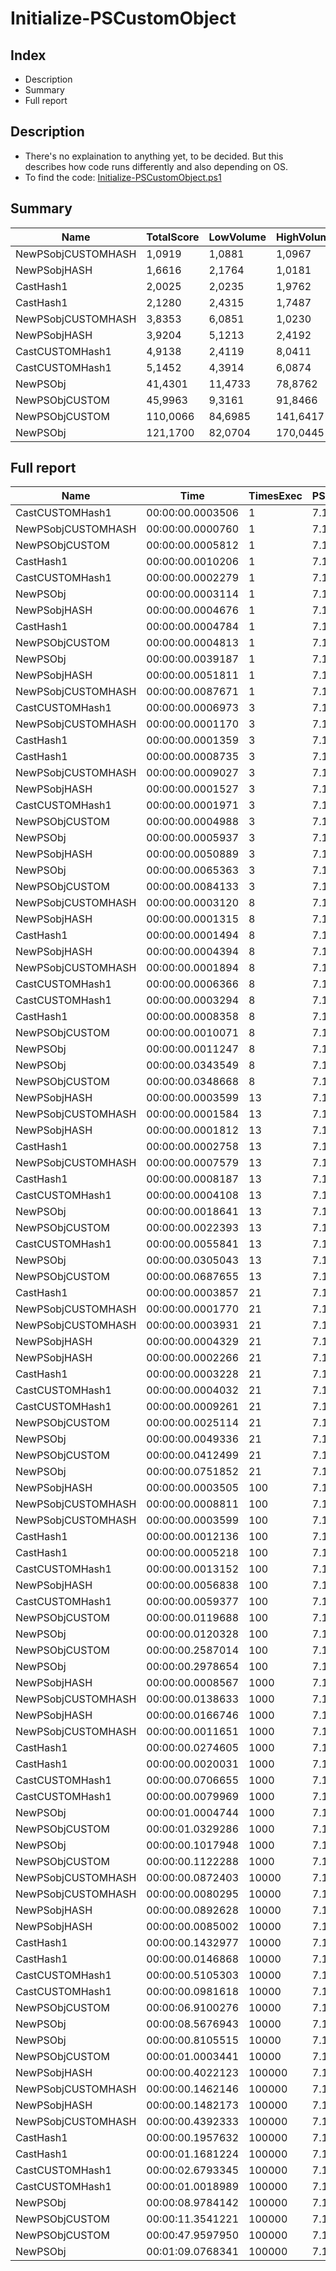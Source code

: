 # Initialize-PSCustomObject

## Index

- Description
- Summary
- Full report

## Description

- There's no explaination to anything yet, to be decided. But this describes how code runs differently and also depending on OS.
- To find the code: [Initialize-PSCustomObject.ps1](/PerformanceTests/Initialize-PSCustomObject.ps1 )

## Summary

|Name|TotalScore|LowVolume|HighVolume|Assert|OS|
|---|---|---|---|---|---|
|NewPSobjCUSTOMHASH|1,0919|1,0881|1,0967|False|Win|
|NewPSobjHASH|1,6616|2,1764|1,0181|False|Win|
|CastHash1|2,0025|2,0235|1,9762|True|Mac|
|CastHash1|2,1280|2,4315|1,7487|False|Win|
|NewPSobjCUSTOMHASH|3,8353|6,0851|1,0230|True|Mac|
|NewPSobjHASH|3,9204|5,1213|2,4192|True|Mac|
|CastCUSTOMHash1|4,9138|2,4119|8,0411|True|Win|
|CastCUSTOMHash1|5,1452|4,3914|6,0874|True|Mac|
|NewPSObj|41,4301|11,4733|78,8762|True|Win|
|NewPSObjCUSTOM|45,9963|9,3161|91,8466|True|Win|
|NewPSObjCUSTOM|110,0066|84,6985|141,6417|True|Mac|
|NewPSObj|121,1700|82,0704|170,0445|True|Mac|

## Full report

|Name|Time|TimesExec|PSVersion|CLR|WorkSet|Total|Assert|Max|Min|Samples|Score|OS|
|---|---|---|---|---|---|---|---|---|---|---|---|---|
|CastCUSTOMHash1|00:00:00.0003506|1|7.1.4|CoreCLR|4096|00:00:00.0024541|True|00:00:00.0016320|00:00:00.0000993|7|1|Mac|
|NewPSobjCUSTOMHASH|00:00:00.0000760|1|7.1.4|CoreCLR|0|00:00:00.0005319|False|00:00:00.0004360|00:00:00.0000151|7|1|Win|
|NewPSObjCUSTOM|00:00:00.0005812|1|7.1.4|CoreCLR|24576|00:00:00.0040684|True|00:00:00.0014246|00:00:00.0003580|7|1,6577296063890474|Mac|
|CastHash1|00:00:00.0010206|1|7.1.4|CoreCLR|434176|00:00:00.0071443|True|00:00:00.0066687|00:00:00.0000674|7|2,9110096976611524|Mac|
|CastCUSTOMHash1|00:00:00.0002279|1|7.1.4|CoreCLR|57344|00:00:00.0015956|True|00:00:00.0012986|00:00:00.0000388|7|2,998684210526316|Win|
|NewPSObj|00:00:00.0003114|1|7.1.4|CoreCLR|0|00:00:00.0021801|True|00:00:00.0011407|00:00:00.0001484|7|4,097368421052631|Win|
|NewPSobjHASH|00:00:00.0004676|1|7.1.4|CoreCLR|20480|00:00:00.0032734|False|00:00:00.0031109|00:00:00.0000191|7|6,152631578947369|Win|
|CastHash1|00:00:00.0004784|1|7.1.4|CoreCLR|8192|00:00:00.0033490|False|00:00:00.0031644|00:00:00.0000249|7|6,294736842105263|Win|
|NewPSObjCUSTOM|00:00:00.0004813|1|7.1.4|CoreCLR|262144|00:00:00.0033691|True|00:00:00.0024836|00:00:00.0001300|7|6,332894736842105|Win|
|NewPSObj|00:00:00.0039187|1|7.1.4|CoreCLR|229376|00:00:00.0274311|True|00:00:00.0231420|00:00:00.0005358|7|11,177124928693669|Mac|
|NewPSobjHASH|00:00:00.0051811|1|7.1.4|CoreCLR|118784|00:00:00.0362675|True|00:00:00.0358552|00:00:00.0000504|7|14,77780946948089|Mac|
|NewPSobjCUSTOMHASH|00:00:00.0087671|1|7.1.4|CoreCLR|28672|00:00:00.0613700|True|00:00:00.0608978|00:00:00.0000748|7|25,005989731888192|Mac|
|CastCUSTOMHash1|00:00:00.0006973|3|7.1.4|CoreCLR|0|00:00:00.0048810|True|00:00:00.0030956|00:00:00.0002362|7|1|Mac|
|NewPSobjCUSTOMHASH|00:00:00.0001170|3|7.1.4|CoreCLR|0|00:00:00.0008193|False|00:00:00.0005675|00:00:00.0000383|7|1|Win|
|CastHash1|00:00:00.0001359|3|7.1.4|CoreCLR|0|00:00:00.0009515|False|00:00:00.0006347|00:00:00.0000432|7|1,1615384615384616|Win|
|CastHash1|00:00:00.0008735|3|7.1.4|CoreCLR|24576|00:00:00.0061144|True|00:00:00.0050469|00:00:00.0001552|7|1,2526889430661121|Mac|
|NewPSobjCUSTOMHASH|00:00:00.0009027|3|7.1.4|CoreCLR|40960|00:00:00.0063187|True|00:00:00.0026582|00:00:00.0001640|7|1,294564749749032|Mac|
|NewPSobjHASH|00:00:00.0001527|3|7.1.4|CoreCLR|4096|00:00:00.0010690|False|00:00:00.0007716|00:00:00.0000446|7|1,3051282051282052|Win|
|CastCUSTOMHash1|00:00:00.0001971|3|7.1.4|CoreCLR|0|00:00:00.0013800|True|00:00:00.0008146|00:00:00.0000840|7|1,6846153846153846|Win|
|NewPSObjCUSTOM|00:00:00.0004988|3|7.1.4|CoreCLR|0|00:00:00.0034918|True|00:00:00.0012291|00:00:00.0003384|7|4,263247863247863|Win|
|NewPSObj|00:00:00.0005937|3|7.1.4|CoreCLR|0|00:00:00.0041557|True|00:00:00.0012513|00:00:00.0004231|7|5,074358974358974|Win|
|NewPSobjHASH|00:00:00.0050889|3|7.1.4|CoreCLR|28672|00:00:00.0356226|True|00:00:00.0346682|00:00:00.0001255|7|7,298006596873655|Mac|
|NewPSObj|00:00:00.0065363|3|7.1.4|CoreCLR|0|00:00:00.0457543|True|00:00:00.0366161|00:00:00.0011597|7|9,373727233615373|Mac|
|NewPSObjCUSTOM|00:00:00.0084133|3|7.1.4|CoreCLR|61440|00:00:00.0588929|True|00:00:00.0445617|00:00:00.0013664|7|12,065538505664707|Mac|
|NewPSobjCUSTOMHASH|00:00:00.0003120|8|7.1.4|CoreCLR|24576|00:00:00.0021843|True|00:00:00.0011171|00:00:00.0001466|7|1|Mac|
|NewPSobjHASH|00:00:00.0001315|8|7.1.4|CoreCLR|0|00:00:00.0009202|False|00:00:00.0006003|00:00:00.0000482|7|1|Win|
|CastHash1|00:00:00.0001494|8|7.1.4|CoreCLR|4096|00:00:00.0010455|False|00:00:00.0005710|00:00:00.0000695|7|1,1361216730038022|Win|
|NewPSobjHASH|00:00:00.0004394|8|7.1.4|CoreCLR|253952|00:00:00.0030756|True|00:00:00.0014350|00:00:00.0001793|7|1,4083333333333334|Mac|
|NewPSobjCUSTOMHASH|00:00:00.0001894|8|7.1.4|CoreCLR|40960|00:00:00.0013259|False|00:00:00.0008199|00:00:00.0000716|7|1,4403041825095058|Win|
|CastCUSTOMHash1|00:00:00.0006366|8|7.1.4|CoreCLR|0|00:00:00.0044559|True|00:00:00.0014749|00:00:00.0003890|7|2,0403846153846152|Mac|
|CastCUSTOMHash1|00:00:00.0003294|8|7.1.4|CoreCLR|8192|00:00:00.0023057|True|00:00:00.0010422|00:00:00.0001870|7|2,5049429657794677|Win|
|CastHash1|00:00:00.0008358|8|7.1.4|CoreCLR|847872|00:00:00.0058504|True|00:00:00.0047227|00:00:00.0001526|7|2,6788461538461537|Mac|
|NewPSObjCUSTOM|00:00:00.0010071|8|7.1.4|CoreCLR|4096|00:00:00.0070497|True|00:00:00.0016155|00:00:00.0008747|7|7,658555133079848|Win|
|NewPSObj|00:00:00.0011247|8|7.1.4|CoreCLR|8192|00:00:00.0078728|True|00:00:00.0018957|00:00:00.0008200|7|8,552851711026616|Win|
|NewPSObj|00:00:00.0343549|8|7.1.4|CoreCLR|671744|00:00:00.2404846|True|00:00:00.0680282|00:00:00.0023036|7|110,11185897435898|Mac|
|NewPSObjCUSTOM|00:00:00.0348668|8|7.1.4|CoreCLR|147456|00:00:00.2440675|True|00:00:00.1000155|00:00:00.0035868|7|111,75256410256411|Mac|
|NewPSobjHASH|00:00:00.0003599|13|7.1.4|CoreCLR|20480|00:00:00.0025196|True|00:00:00.0012138|00:00:00.0002026|7|1|Mac|
|NewPSobjCUSTOMHASH|00:00:00.0001584|13|7.1.4|CoreCLR|0|00:00:00.0011089|False|00:00:00.0006526|00:00:00.0000712|7|1|Win|
|NewPSobjHASH|00:00:00.0001812|13|7.1.4|CoreCLR|4096|00:00:00.0012683|False|00:00:00.0007981|00:00:00.0000716|7|1,143939393939394|Win|
|CastHash1|00:00:00.0002758|13|7.1.4|CoreCLR|0|00:00:00.0019305|False|00:00:00.0009528|00:00:00.0001543|7|1,7411616161616161|Win|
|NewPSobjCUSTOMHASH|00:00:00.0007579|13|7.1.4|CoreCLR|12288|00:00:00.0053050|True|00:00:00.0033844|00:00:00.0001019|7|2,105862739649903|Mac|
|CastHash1|00:00:00.0008187|13|7.1.4|CoreCLR|4096|00:00:00.0057311|True|00:00:00.0030100|00:00:00.0001049|7|2,2747985551542094|Mac|
|CastCUSTOMHash1|00:00:00.0004108|13|7.1.4|CoreCLR|4096|00:00:00.0028754|True|00:00:00.0010539|00:00:00.0002824|7|2,5934343434343434|Win|
|NewPSObj|00:00:00.0018641|13|7.1.4|CoreCLR|0|00:00:00.0130485|True|00:00:00.0024939|00:00:00.0015652|7|11,768308080808081|Win|
|NewPSObjCUSTOM|00:00:00.0022393|13|7.1.4|CoreCLR|0|00:00:00.0156753|True|00:00:00.0028942|00:00:00.0016348|7|14,13699494949495|Win|
|CastCUSTOMHash1|00:00:00.0055841|13|7.1.4|CoreCLR|8192|00:00:00.0390884|True|00:00:00.0339273|00:00:00.0004539|7|15,515698805223673|Mac|
|NewPSObj|00:00:00.0305043|13|7.1.4|CoreCLR|368640|00:00:00.2135299|True|00:00:00.0844375|00:00:00.0033295|7|84,75771047513199|Mac|
|NewPSObjCUSTOM|00:00:00.0687655|13|7.1.4|CoreCLR|61440|00:00:00.4813586|True|00:00:00.1802927|00:00:00.0059703|7|191,0683523200889|Mac|
|CastHash1|00:00:00.0003857|21|7.1.4|CoreCLR|0|00:00:00.0027000|True|00:00:00.0012560|00:00:00.0002192|7|1|Mac|
|NewPSobjCUSTOMHASH|00:00:00.0001770|21|7.1.4|CoreCLR|0|00:00:00.0012391|False|00:00:00.0006320|00:00:00.0000960|7|1|Win|
|NewPSobjCUSTOMHASH|00:00:00.0003931|21|7.1.4|CoreCLR|12288|00:00:00.0027514|True|00:00:00.0012935|00:00:00.0002242|7|1,0191858957739175|Mac|
|NewPSobjHASH|00:00:00.0004329|21|7.1.4|CoreCLR|0|00:00:00.0030300|True|00:00:00.0017970|00:00:00.0001032|7|1,1223749027741767|Mac|
|NewPSobjHASH|00:00:00.0002266|21|7.1.4|CoreCLR|0|00:00:00.0015864|False|00:00:00.0009135|00:00:00.0001018|7|1,280225988700565|Win|
|CastHash1|00:00:00.0003228|21|7.1.4|CoreCLR|4096|00:00:00.0022593|False|00:00:00.0013421|00:00:00.0001404|7|1,823728813559322|Win|
|CastCUSTOMHash1|00:00:00.0004032|21|7.1.4|CoreCLR|4096|00:00:00.0028221|True|00:00:00.0009849|00:00:00.0002568|7|2,2779661016949153|Win|
|CastCUSTOMHash1|00:00:00.0009261|21|7.1.4|CoreCLR|40960|00:00:00.0064827|True|00:00:00.0020973|00:00:00.0005766|7|2,401088929219601|Mac|
|NewPSObjCUSTOM|00:00:00.0025114|21|7.1.4|CoreCLR|0|00:00:00.0175796|True|00:00:00.0033805|00:00:00.0022659|7|14,188700564971752|Win|
|NewPSObj|00:00:00.0049336|21|7.1.4|CoreCLR|393216|00:00:00.0345349|True|00:00:00.0187983|00:00:00.0021887|7|27,873446327683617|Win|
|NewPSObjCUSTOM|00:00:00.0412499|21|7.1.4|CoreCLR|106496|00:00:00.2887495|True|00:00:00.1093060|00:00:00.0061504|7|106,94814622763806|Mac|
|NewPSObj|00:00:00.0751852|21|7.1.4|CoreCLR|-1597440|00:00:00.5262967|True|00:00:00.1795012|00:00:00.0070766|7|194,93181228934404|Mac|
|NewPSobjHASH|00:00:00.0003505|100|7.1.4|CoreCLR|0|00:00:00.0024537|False|00:00:00.0008823|00:00:00.0001009|7|1|Win|
|NewPSobjCUSTOMHASH|00:00:00.0008811|100|7.1.4|CoreCLR|16384|00:00:00.0061679|True|00:00:00.0023388|00:00:00.0002874|7|1|Mac|
|NewPSobjCUSTOMHASH|00:00:00.0003599|100|7.1.4|CoreCLR|135168|00:00:00.0025192|False|00:00:00.0008565|00:00:00.0001105|7|1,0268188302425107|Win|
|CastHash1|00:00:00.0012136|100|7.1.4|CoreCLR|20480|00:00:00.0084952|True|00:00:00.0054260|00:00:00.0003807|7|1,3773691975939166|Mac|
|CastHash1|00:00:00.0005218|100|7.1.4|CoreCLR|3158016|00:00:00.0036524|False|00:00:00.0010277|00:00:00.0004104|7|1,4887303851640514|Win|
|CastCUSTOMHash1|00:00:00.0013152|100|7.1.4|CoreCLR|2596864|00:00:00.0092064|True|00:00:00.0019256|00:00:00.0010878|7|3,7523537803138374|Win|
|NewPSobjHASH|00:00:00.0056838|100|7.1.4|CoreCLR|4505600|00:00:00.0397867|True|00:00:00.0306080|00:00:00.0003555|7|6,450800136193394|Mac|
|CastCUSTOMHash1|00:00:00.0059377|100|7.1.4|CoreCLR|49152|00:00:00.0415638|True|00:00:00.0287152|00:00:00.0014290|7|6,738962660310975|Mac|
|NewPSObjCUSTOM|00:00:00.0119688|100|7.1.4|CoreCLR|937984|00:00:00.0837816|True|00:00:00.0143309|00:00:00.0101330|7|34,147788873038515|Win|
|NewPSObj|00:00:00.0120328|100|7.1.4|CoreCLR|1757184|00:00:00.0842297|True|00:00:00.0207696|00:00:00.0095697|7|34,33038516405136|Win|
|NewPSObjCUSTOM|00:00:00.2587014|100|7.1.4|CoreCLR|65536|00:00:01.8109099|True|00:00:00.3560412|00:00:00.1245690|7|293,61184882533195|Mac|
|NewPSObj|00:00:00.2978654|100|7.1.4|CoreCLR|3993600|00:00:02.0850579|True|00:00:00.7970077|00:00:00.1562182|7|338,0608330495971|Mac|
|NewPSobjHASH|00:00:00.0008567|1000|7.1.4|CoreCLR|12288|00:00:00.0059966|False|00:00:00.0030001|00:00:00.0004801|7|1|Win|
|NewPSobjCUSTOMHASH|00:00:00.0138633|1000|7.1.4|CoreCLR|16384|00:00:00.0970433|True|00:00:00.0338334|00:00:00.0021076|7|1|Mac|
|NewPSobjHASH|00:00:00.0166746|1000|7.1.4|CoreCLR|241664|00:00:00.1167222|True|00:00:00.0553022|00:00:00.0020764|7|1,2027872151652204|Mac|
|NewPSobjCUSTOMHASH|00:00:00.0011651|1000|7.1.4|CoreCLR|4096|00:00:00.0081555|False|00:00:00.0031934|00:00:00.0006736|7|1,3599859927629274|Win|
|CastHash1|00:00:00.0274605|1000|7.1.4|CoreCLR|368640|00:00:00.1922237|True|00:00:00.0961075|00:00:00.0024901|7|1,980805435935167|Mac|
|CastHash1|00:00:00.0020031|1000|7.1.4|CoreCLR|8192|00:00:00.0140218|False|00:00:00.0034702|00:00:00.0017041|7|2,338158048324968|Win|
|CastCUSTOMHash1|00:00:00.0706655|1000|7.1.4|CoreCLR|344064|00:00:00.4946582|True|00:00:00.0940296|00:00:00.0464683|7|5,097307278930702|Mac|
|CastCUSTOMHash1|00:00:00.0079969|1000|7.1.4|CoreCLR|180224|00:00:00.0559785|True|00:00:00.0125656|00:00:00.0046049|7|9,334539512081243|Win|
|NewPSObj|00:00:01.0004744|1000|7.1.4|CoreCLR|8192000|00:00:07.0033211|True|00:00:01.5812633|00:00:00.7446821|7|72,16711749727698|Mac|
|NewPSObjCUSTOM|00:00:01.0329286|1000|7.1.4|CoreCLR|-1007616|00:00:07.2305004|True|00:00:01.1728799|00:00:00.8122915|7|74,5081329842101|Mac|
|NewPSObj|00:00:00.1017948|1000|7.1.4|CoreCLR|5599232|00:00:00.7125637|True|00:00:00.1099335|00:00:00.0941881|7|118,8219913622038|Win|
|NewPSObjCUSTOM|00:00:00.1122288|1000|7.1.4|CoreCLR|5296128|00:00:00.7856016|True|00:00:00.1195090|00:00:00.1060368|7|131,00128399673164|Win|
|NewPSobjCUSTOMHASH|00:00:00.0872403|10000|7.1.4|CoreCLR|20164608|00:00:00.6106824|True|00:00:00.0972384|00:00:00.0636986|7|1|Mac|
|NewPSobjCUSTOMHASH|00:00:00.0080295|10000|7.1.4|CoreCLR|0|00:00:00.0562062|False|00:00:00.0110863|00:00:00.0062130|7|1|Win|
|NewPSobjHASH|00:00:00.0892628|10000|7.1.4|CoreCLR|12931072|00:00:00.6248393|True|00:00:00.1388172|00:00:00.0441581|7|1,0231830931347095|Mac|
|NewPSobjHASH|00:00:00.0085002|10000|7.1.4|CoreCLR|4096|00:00:00.0595014|False|00:00:00.0103364|00:00:00.0060176|7|1,0586213338314963|Win|
|CastHash1|00:00:00.1432977|10000|7.1.4|CoreCLR|33951744|00:00:01.0030838|True|00:00:00.2274954|00:00:00.0750747|7|1,6425631273620105|Mac|
|CastHash1|00:00:00.0146868|10000|7.1.4|CoreCLR|-21917696|00:00:00.1028078|False|00:00:00.0240148|00:00:00.0111345|7|1,8291051746684102|Win|
|CastCUSTOMHash1|00:00:00.5105303|10000|7.1.4|CoreCLR|35385344|00:00:03.5737120|True|00:00:00.5527170|00:00:00.4677022|7|5,8520007381909505|Mac|
|CastCUSTOMHash1|00:00:00.0981618|10000|7.1.4|CoreCLR|11284480|00:00:00.6871326|True|00:00:00.1225207|00:00:00.0748391|7|12,225144778628806|Win|
|NewPSObjCUSTOM|00:00:06.9100276|10000|7.1.4|CoreCLR|-13479936|00:00:48.3701933|True|00:00:07.3326307|00:00:06.5466279|7|79,2068298710573|Mac|
|NewPSObj|00:00:08.5676943|10000|7.1.4|CoreCLR|41824256|00:00:59.9738599|True|00:00:09.5554417|00:00:07.5033788|7|98,20798759288998|Mac|
|NewPSObj|00:00:00.8105515|10000|7.1.4|CoreCLR|48869376|00:00:05.6738607|True|00:00:00.8450690|00:00:00.7431386|7|100,9466965564481|Win|
|NewPSObjCUSTOM|00:00:01.0003441|10000|7.1.4|CoreCLR|39870464|00:00:07.0024088|True|00:00:01.0458027|00:00:00.9648719|7|124,58361043651534|Win|
|NewPSobjHASH|00:00:00.4022123|100000|7.1.4|CoreCLR|262713344|00:00:02.8154863|True|00:00:00.5128052|00:00:00.3346017|7|1|Mac|
|NewPSobjCUSTOMHASH|00:00:00.1462146|100000|7.1.4|CoreCLR|4096|00:00:01.0235024|False|00:00:00.1571526|00:00:00.1390240|7|1|Win|
|NewPSobjHASH|00:00:00.1482173|100000|7.1.4|CoreCLR|-16384|00:00:01.0375211|False|00:00:00.1544617|00:00:00.1386635|7|1,0136969905878073|Win|
|NewPSobjCUSTOMHASH|00:00:00.4392333|100000|7.1.4|CoreCLR|293072896|00:00:03.0746330|True|00:00:00.5416491|00:00:00.3742457|7|1,0920434307951299|Mac|
|CastHash1|00:00:00.1957632|100000|7.1.4|CoreCLR|-123568128|00:00:01.3703424|False|00:00:00.2076956|00:00:00.1905795|7|1,3388758714929974|Win|
|CastHash1|00:00:01.1681224|100000|7.1.4|CoreCLR|169172992|00:00:08.1768566|True|00:00:01.4454815|00:00:01.0313472|7|2,9042433560584797|Mac|
|CastCUSTOMHash1|00:00:02.6793345|100000|7.1.4|CoreCLR|93605888|00:00:18.7553414|True|00:00:02.9035762|00:00:02.3725030|7|6,6614931965034385|Mac|
|CastCUSTOMHash1|00:00:01.0018989|100000|7.1.4|CoreCLR|302407680|00:00:07.0132925|True|00:00:01.2690211|00:00:00.8786642|7|6,852249364974496|Win|
|NewPSObj|00:00:08.9784142|100000|7.1.4|CoreCLR|341110784|00:01:02.8488993|True|00:00:10.2208055|00:00:07.8643063|7|61,40572966037591|Win|
|NewPSObjCUSTOM|00:00:11.3541221|100000|7.1.4|CoreCLR|237932544|00:01:19.4788544|True|00:00:12.6359992|00:00:09.4409392|7|77,65381911245525|Win|
|NewPSObjCUSTOM|00:00:47.9597950|100000|7.1.4|CoreCLR|69079040|00:05:35.7185652|True|00:00:50.5666502|00:00:44.3832511|7|119,24000086521471|Mac|
|NewPSObj|00:01:09.0768341|100000|7.1.4|CoreCLR|78647296|00:08:03.5378387|True|00:01:37.0432195|00:00:43.4760273|7|171,7422219559173|Mac|
